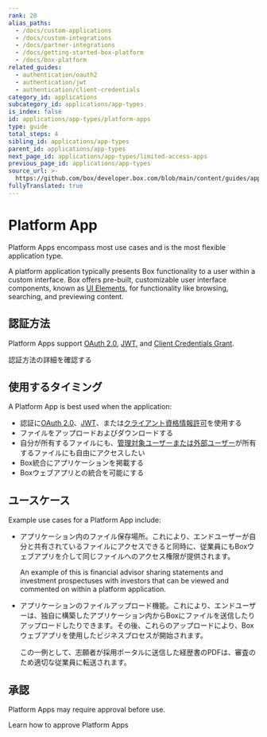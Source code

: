 ```yaml
---
rank: 20
alias_paths:
  - /docs/custom-applications
  - /docs/custom-integrations
  - /docs/partner-integrations
  - /docs/getting-started-box-platform
  - /docs/box-platform
related_guides:
  - authentication/oauth2
  - authentication/jwt
  - authentication/client-credentials
category_id: applications
subcategory_id: applications/app-types
is_index: false
id: applications/app-types/platform-apps
type: guide
total_steps: 4
sibling_id: applications/app-types
parent_id: applications/app-types
next_page_id: applications/app-types/limited-access-apps
previous_page_id: applications/app-types
source_url: >-
  https://github.com/box/developer.box.com/blob/main/content/guides/applications/app-types/platform-apps.md
fullyTranslated: true
---
```

# Platform App

Platform Apps encompass most use cases and is the most flexible application type.

A platform application typically presents Box functionality to a user within a custom interface. Box offers pre-built, customizable user interface components, known as [UI Elements][uie], for functionality like browsing, searching, and previewing content.

## 認証方法

Platform Apps support [OAuth 2.0][oauth2], [JWT][jwt], and [Client Credentials Grant][cc].

<CTA to="g://authentication/select">

認証方法の詳細を確認する

</CTA>

## 使用するタイミング

A Platform App is best used when the application:

* 認証に[OAuth 2.0][oauth2]、[JWT][jwt]、または[クライアント資格情報許可][cc]を使用する
* ファイルをアップロードおよびダウンロードする
* 自分が所有するファイルにも、[管理対象ユーザーまたは外部ユーザー][users]が所有するファイルにも自由にアクセスしたい
* Box統合にアプリケーションを掲載する
* Boxウェブアプリとの統合を可能にする

## ユースケース

Example use cases for a Platform App include:

* アプリケーション内のファイル保存場所。これにより、エンドユーザーが自分と共有されているファイルにアクセスできると同時に、従業員にもBoxウェブアプリを介して同じファイルへのアクセス権限が提供されます。

  An example of this is financial advisor sharing statements and investment prospectuses with investors that can be viewed and commented on within a platform application.

* アプリケーションのファイルアップロード機能。これにより、エンドユーザーは、独自に構築したアプリケーション内からBoxにファイルを送信したりアップロードしたりできます。その後、これらのアップロードにより、Boxウェブアプリを使用したビジネスプロセスが開始されます。

  この一例として、志願者が採用ポータルに送信した経歴書のPDFは、審査のため適切な従業員に転送されます。

## 承認

Platform Apps may require approval before use.

<CTA to="g://authorization/custom-app-approval">

Learn how to approve Platform Apps

</CTA>

[oauth2]: g://authentication/oauth2

[jwt]: g://authentication/jwt

[cc]: g://authentication/client-credentials

[uie]: g://embed/ui-elements

[users]: g;//getting-started/user-types/#managed-users/
